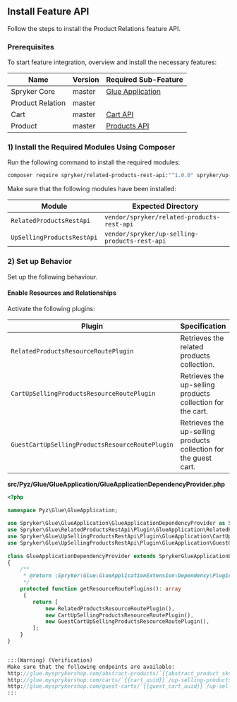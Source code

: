 ## Install Feature API
Follow the steps to install the Product Relations feature API.

### Prerequisites
To start feature integration, overview and install the necessary features:

|Name|Version|Required Sub-Feature|
|---|---|---|
|Spryker Core| master |[Glue Application](https://documentation.spryker.com/docs/en/glue-application-feature-integration-201907)|
|Product Relation|master||
|Cart|master| [Cart API](https://documentation.spryker.com/docs/en/glue-api-cart-feature-integration) ||
Product|master|[Products API](https://documentation.spryker.com/docs/en/products-feature-integration-201907)|

### 1) Install the Required Modules Using Composer
Run the following command to install the required modules:

```bash
composer require spryker/related-products-rest-api:"^1.0.0" spryker/up-selling-products-rest-api:"^1.0.0" --update-with-dependencies
```
<section contenteditable="false" class="warningBox"><div class="content">
    Make sure that the following modules have been installed:
    
|Module|Expected Directory|
|---|---|
|`RelatedProductsRestApi`|`vendor/spryker/related-products-rest-api`|
|`UpSellingProductsRestApi`|`vendor/spryker/up-selling-products-rest-api`|
</div></section>

### 2) Set up Behavior
Set up the following behaviour.

#### Enable Resources and Relationships
Activate the following plugins:

|Plugin|Specification|Prerequisites|Namespace|
|---|---|---|---|
|`RelatedProductsResourceRoutePlugin`|Retrieves the related products collection.|None|`Spryker\Glue\RelatedProductsRestApi\Plugin\GlueApplication`|
|`CartUpSellingProductsResourceRoutePlugin`|Retrieves the up-selling products collection for the cart.|None|`Spryker\Glue\UpSellingProductsRestApi\Plugin\GlueApplication`|
|`GuestCartUpSellingProductsResourceRoutePlugin`|Retrieves the up-selling products collection for the guest cart.|None|`Spryker\Glue\UpSellingProductsRestApi\Plugin\GlueApplication`|


**src/Pyz/Glue/GlueApplication/GlueApplicationDependencyProvider.php**

```php
<?php
 
namespace Pyz\Glue\GlueApplication;
 
use Spryker\Glue\GlueApplication\GlueApplicationDependencyProvider as SprykerGlueApplicationDependencyProvider;
use Spryker\Glue\RelatedProductsRestApi\Plugin\GlueApplication\RelatedProductsResourceRoutePlugin;
use Spryker\Glue\UpSellingProductsRestApi\Plugin\GlueApplication\CartUpSellingProductsResourceRoutePlugin;
use Spryker\Glue\UpSellingProductsRestApi\Plugin\GlueApplication\GuestCartUpSellingProductsResourceRoutePlugin;
 
class GlueApplicationDependencyProvider extends SprykerGlueApplicationDependencyProvider
{
    /**
     * @return \Spryker\Glue\GlueApplicationExtension\Dependency\Plugin\ResourceRoutePluginInterface[]
     */
    protected function getResourceRoutePlugins(): array
     {
        return [
            new RelatedProductsResourceRoutePlugin(),
            new CartUpSellingProductsResourceRoutePlugin(),
            new GuestCartUpSellingProductsResourceRoutePlugin(),
        ];
    }
}


:::(Warning) (Verification)
Make sure that the following endpoints are available:
http://glue.mysprykershop.com/abstract-products/`{{abstract_product_sku}}`e/related-products
http://glue.mysprykershop.com/carts/`{{cart_uuid}}`/up-selling-products
http://glue.mysprykershop.com/guest-carts/`{{guest_cart_uuid}}`/up-selling-products
:::
